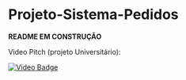 # Projeto-Sistema-Pedidos

**README EM CONSTRUÇÃO**

Video Pitch (projeto Universitário):

[![Video Badge](https://img.shields.io/badge/Video%20Pitch-f5f5f5?style=for-the-badge&logo=youtube&logoColor=red&labelColor=cecece)](https://www.youtube.com/watch?v=esB2CpJQqj0)


